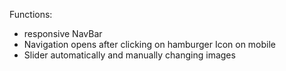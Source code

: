 Functions:
- responsive NavBar
- Navigation opens after clicking on hamburger Icon on mobile
- Slider automatically and manually changing images
